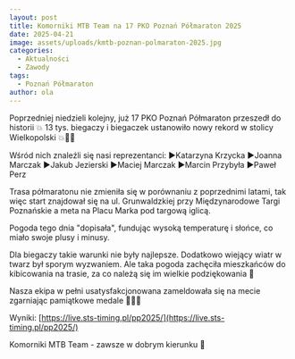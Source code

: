 ```yaml
---
layout: post
title: Komorniki MTB Team na 17 PKO Poznań Półmaraton 2025
date: 2025-04-21
image: assets/uploads/kmtb-poznan-polmaraton-2025.jpg
categories:
  - Aktualności
  - Zawody
tags:
  - Poznań Półmaraton
author: ola
---
```

Poprzedniej niedzieli kolejny, już 17 PKO Poznań Półmaraton przeszedł do historii 💥 13 tys. biegaczy i biegaczek ustanowiło nowy rekord w stolicy Wielkopolski 💥👏💪
<!--more-->

Wśród nich znaleźli się nasi reprezentanci:
▶️Katarzyna Krzycka 
▶️Joanna Marczak 
▶️Jakub Jezierski
▶️Maciej Marczak
▶️Marcin Przybyła
▶️Paweł Perz

Trasa półmaratonu nie zmieniła się w porównaniu z poprzednimi latami, tak więc start znajdował się na ul. Grunwaldzkiej przy Międzynarodowe Targi Poznańskie a meta na Placu Marka pod targową iglicą.

Pogoda tego dnia "dopisała", fundując wysoką temperaturę i słońce, co miało swoje plusy i minusy.

Dla biegaczy takie warunki nie były najlepsze. Dodatkowo wiejący wiatr w twarz był sporym wyzwaniem. Ale taka pogoda zachęciła mieszkańców do kibicowania na trasie, za co należą się im wielkie podziękowania 👏 

Nasza ekipa w pełni usatysfakcjonowana zameldowała się na mecie zgarniając pamiątkowe medale 👏🔥💪

Wyniki: [https://live.sts-timing.pl/pp2025/](https://live.sts-timing.pl/pp2025/)

Komorniki MTB Team - zawsze w dobrym kierunku 🙂

